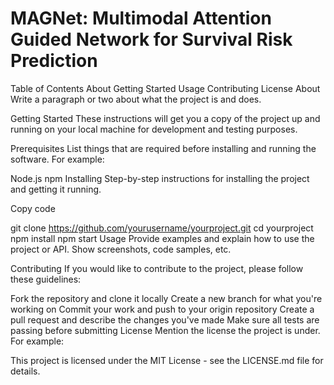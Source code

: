 # MAGNet: Multimodal Attention Guided Network for Survival Risk Prediction

Table of Contents
About
Getting Started
Usage
Contributing
License
About
Write a paragraph or two about what the project is and does.

Getting Started
These instructions will get you a copy of the project up and running on your local machine for development and testing purposes.

Prerequisites
List things that are required before installing and running the software. For example:

Node.js
npm
Installing
Step-by-step instructions for installing the project and getting it running.

Copy code

git clone https://github.com/yourusername/yourproject.git
cd yourproject
npm install
npm start
Usage
Provide examples and explain how to use the project or API. Show screenshots, code samples, etc.

Contributing
If you would like to contribute to the project, please follow these guidelines:

Fork the repository and clone it locally
Create a new branch for what you're working on
Commit your work and push to your origin repository
Create a pull request and describe the changes you've made
Make sure all tests are passing before submitting
License
Mention the license the project is under. For example:

This project is licensed under the MIT License - see the LICENSE.md file for details.
